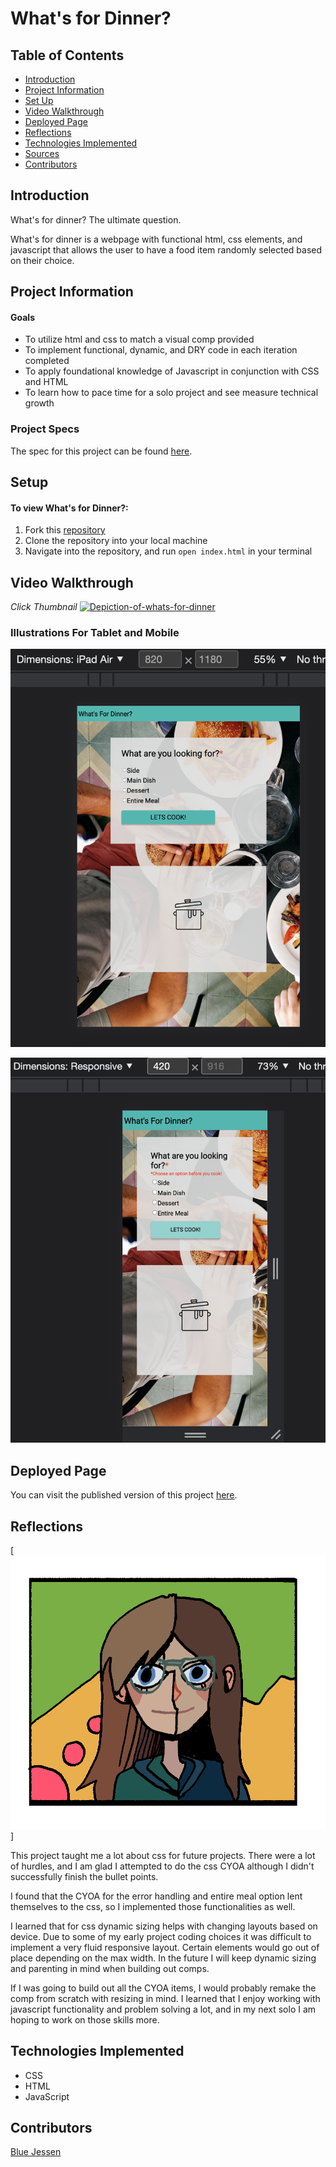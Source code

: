 # What's for Dinner?

## Table of Contents
- [Introduction](#introduction)
- [Project Information](#project-information)
- [Set Up](#set-up)
- [Video Walkthrough](#video-walkthrough)
- [Deployed Page](#deployed-page)
- [Reflections](#reflections)
- [Technologies Implemented](#technologies-implemented)
- [Sources](#sources)
- [Contributors](#contributors)
## Introduction
What's for dinner? The ultimate question.

What's for dinner is a webpage with functional html, css elements, and javascript that allows
the user to have a food item randomly selected based on their choice.


## Project Information
#### Goals
- To utilize html and css to match a visual comp provided
- To implement functional, dynamic, and DRY code in each iteration completed
- To apply foundational knowledge of Javascript in conjunction with CSS and HTML
- To learn how to pace time for a solo project and see measure technical growth

### Project Specs
The spec for this project can be found [here](https://frontend.turing.io/projects/module-1/dinner.html).

## Setup
#### To view **What's for Dinner?:**
1. Fork this [repository](https://github.com/BlueJessen/whats-for-dinner)
2. Clone the repository into your local machine
3. Navigate into the repository, and run `open index.html` in your terminal

## Video Walkthrough
*Click Thumbnail*
[<img width="628" alt="Depiction-of-whats-for-dinner" src= "assets/video-thumbnail.png">](https://drive.google.com/file/d/1d3vRaydTkQ7Ll3ba7C1dtdz7txb1nUl5/view?usp=sharing)

### Illustrations For Tablet and Mobile

![tablet](assets/Tablet.png)

![mobile](assets/mobile.png)

## Deployed Page

You can visit the published version of this project [here](https://bluejessen.github.io/whats-for-dinner/).

## Reflections
[<img width="650" alt="cartoon-portrait" src="assets/blue-icon-4-9-22.png">]

 This project taught me a lot about css for future projects.  There were a lot of hurdles, and I am glad I attempted to do the css CYOA although I didn't successfully finish the bullet points.  

 I found that the CYOA for the error handling and entire meal option lent themselves to the css, so I implemented those functionalities as well.  

 I learned that for css dynamic sizing helps with changing layouts based on device.  Due to some of my
 early project coding choices it was difficult to implement a very fluid responsive layout.  Certain elements would go out of place depending on the max width.  In the future I will keep dynamic sizing and parenting in mind when building out comps.

 If I was going to build out all the CYOA items, I would probably remake the comp from scratch with resizing in mind.  I learned that I enjoy working with javascript functionality and problem solving a lot, and in my next solo I am hoping to work on those skills more. 

## Technologies Implemented

- CSS
- HTML
- JavaScript

## Contributors

[Blue Jessen](https://github.com/BlueJessen)
